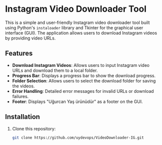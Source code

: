# Instagram Video Downloader Tool

This is a simple and user-friendly Instagram video downloader tool built using Python's `instaloader` library and Tkinter for the graphical user interface (GUI). The application allows users to download Instagram videos by providing video URLs.

## Features
- **Download Instagram Videos**: Allows users to input Instagram video URLs and download them to a local folder.
- **Progress Bar**: Displays a progress bar to show the download progress.
- **Folder Selection**: Allows users to select the download folder for saving the videos.
- **Error Handling**: Detailed error messages for invalid URLs or download failures.
- **Footer**: Displays "Uğurcan Yaş ürünüdür" as a footer on the GUI.

## Installation

1. Clone this repository:
   ```bash
   git clone https://github.com/uydevops/VideoDownloader-IG.git
